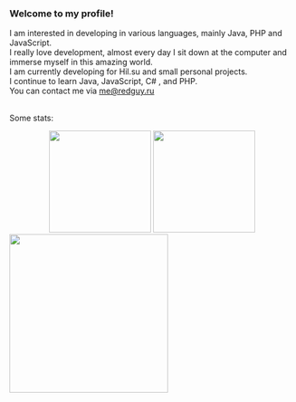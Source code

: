 ### Welcome to my profile!

I am interested in developing in various languages, mainly Java, PHP and JavaScript.<br>
I really love development, almost every day I sit down at the computer and immerse myself in this amazing world.<br>
I am currently developing for Hil.su and small personal projects.<br>
I continue to learn Java, JavaScript, C# , and PHP.<br>
You can contact me via me@redguy.ru<br><br>

Some stats:
<div align="center">
  <img height="180em" src="https://github-readme-stats.vercel.app/api?username=RedGuys&count_private=true&show_icons=true&theme=github_dark">
  <img height="180em" src="https://github-readme-stats.vercel.app/api/top-langs/?username=RedGuys&layout=compact&theme=github_dark">
</div>
<div>
  <img height="280em" src="https://github-readme-stats.vercel.app/api/wakatime?username=RedGuys&theme=github_dark">
<div>
